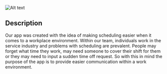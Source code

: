 ![Alt text](http://i.imgur.com/7as8vJK.png?raw=true "Schwifty")

## Description
Our app was created with the idea of making scheduling easier when it comes to a workplace environment. Within our team, individuals work in the service industry and problems with scheduling are prevalent. People may forget what time they work, may need someone to cover their shift for them or they may need to input a sudden time off request. So with this in mind the purpose of the app is to provide easier communication within a work environment.  

